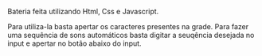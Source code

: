 Bateria feita utilizando Html, Css e Javascript.

Para utiliza-la basta apertar os caracteres presentes na grade.
Para fazer uma sequência de sons automáticos basta digitar a seuqência desejada no input e apertar no botão abaixo do input.